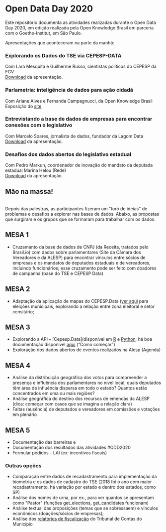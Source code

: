 # Open Data Day 2020

Este repositório documenta as atividades realizadas durante o Open Data Day 2020, em edição realizada pela Open Knowledge Brasil em parceria com o Goethe-Institut, em São Paulo. 

Apresentações que aconteceram na parte da manhã:  

### Explorando os Dados do TSE via CEPESP-DATA
Com Lara Mesquita e Guilherme Russo, cientistas políticos do CEPESP da FGV
<br>
[Download](https://github.com/okfn-brasil/opendataday2020/blob/master/Cepesp_OpenData.pdf) da apresentação. 

### Parlametria: inteligência de dados para ação cidadã
Com Ariane Alves e Fernanda Campagnucci, da Open Knowledge Brasil
<br> 
Exposição do [site](https://parlametria.org/).

### Entrevistando a base de dados de empresas para encontrar conexões com o legislativo
Com Marcelo Soares, jornalista de dados, fundador da Lagom Data
<br>
[Download](https://github.com/okfn-brasil/opendataday2020/blob/master/Patopolis_Marcelo_Soares.pdf) da apresentação. 

### Desafios dos dados abertos do legislativo estadual 
Com Pedro Markun, coordenador de inovação do mandato da deputada estadual Marina Helou (Rede)
<br>
[Download](https://github.com/okfn-brasil/opendataday2020/blob/master/Dados_Alesp_PedroMarkun.pdf) da apresentação. 

## Mão na massa!
<br>
Depois das palestras, as participantes fizeram um "toró de ideias" de problemas e desafios a explorar nas bases de dados. Abaixo, as propostas que surgiram e os grupos que se formaram para trabalhar com os dados.   
 
## MESA 1
- Cruzamento da base de dados de CNPJ (da Receita, tratados pelo Brasil.io) com dados sobre parlamentares (Site da Câmara dos Vereadores e da ALESP) para encontrar vínculos entre sócios de empresas e os mandatos de deputados estaduais e de vereadores, incluindo funcionários; esse cruzamento pode ser feito com doadores de campanha (base do TSE e CEPESP Data)  

## MESA 2
- Adaptação da aplicação de mapas do CEPESP.Data ([ver aqui](http://spatial2.cepesp.io/) para eleições municipais, explorando a relação entre zona eleitoral e setor censitário;

## MESA 3
- Explorando a API – [Cepesp.Data](disponível em [R](https://github.com/Cepesp-Fgv/cepesp-r) e [Python](https://github.com/Cepesp-Fgv/cepesp-python); há boa documentação disponível [aqui](https://cepesp-fgv.github.io/tse-dados/) (“Como começar”) 
- Exploração dos dados abertos de eventos realizados na Alesp (Agenda)

## MESA 4
- Análise da distribuição geográfica dos votos para compreender a presença e influência dos parlamentares no nível local; quais deputados têm área de influência dispersa em todo o estado? Quantos estão concentrados em uma ou mais regiões?
- Análise geográfica do destino dos recursos de emendas da ALESP (dica: começar com casos que se imagina a relação clara)
- Faltas (ausência) de deputados e vereadores em comissões e votações em plenário

## MESA 5
- Documentação das barreiras e 
- Documentação dos resultados das atividades #ODD2020
- Formular pedidos – LAI (ex: incentivos fiscais)
                
### Outras opções
- Comparação entre dados de recadastramento para implementação da biometria e os dados de cadastro do TSE (2018 foi o ano com maior recadastramento, há variação por estado e dentro dos estados, como SP)
- Análise dos nomes de urna, por ex., para ver quantos se apresentam como "Pastor" (funções get_elections, get_candidates funcionam)
- Análise textual das proposições (temas que se sobressaem) e vínculos econômicos (doações/sócios de empresas);
- Análise dos [relatórios de fiscalização](https://portal.tcm.sp.gov.br/Publicacoes) do Tribunal de Contas do Município

